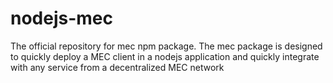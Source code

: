 # nodejs-mec
The official repository for mec npm package. The mec package is designed to quickly deploy a MEC client in a nodejs application and quickly integrate with any service from a decentralized MEC network
